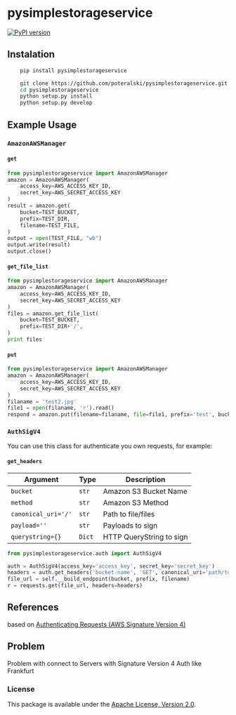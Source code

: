 # pysimplestorageservice
[![PyPI version](https://badge.fury.io/py/pysimplestorageservice.svg)](https://badge.fury.io/py/pysimplestorageservice)
## Instalation
```bash
    pip install pysimplestorageservice

    git clone https://github.com/poteralski/pysimplestorageservice.git
    cd pysimplestorageservice
    python setup.py install
    python setup.py develop
```
## Example Usage
### `AmazonAWSManager`
#### `get`
```python
from pysimplestorageservice import AmazonAWSManager
amazon = AmazonAWSManager(
    access_key=AWS_ACCESS_KEY_ID,
    secret_key=AWS_SECRET_ACCESS_KEY
)
result = amazon.get(
    bucket=TEST_BUCKET,
    prefix=TEST_DIR,
    filename=TEST_FILE,
)
output = open(TEST_FILE, "wb")
output.write(result)
output.close()
```
#### `get_file_list`
```python
from pysimplestorageservice import AmazonAWSManager
amazon = AmazonAWSManager(
    access_key=AWS_ACCESS_KEY_ID,
    secret_key=AWS_SECRET_ACCESS_KEY
)
files = amazon.get_file_list(
    bucket=TEST_BUCKET,
    prefix=TEST_DIR+'/',
)
print files
```
#### `put`
```python
from pysimplestorageservice import AmazonAWSManager
amazon = AmazonAWSManager(
    access_key=AWS_ACCESS_KEY_ID,
    secret_key=AWS_SECRET_ACCESS_KEY
)
filaname = 'test2.jpg'
file1 = open(filaname, 'r').read()
respond = amazon.put(filename=filaname, file=file1, prefix='test', bucket=TEST_BUCKET)
```
### `AuthSigV4`
You can use this class for authenticate you own requests, for example:
#### `get_headers`
Argument | Type | Description
-------- | ---- | -----------
`bucket` | `str` | Amazon S3 Bucket Name
`method` | `str` | Amazon S3 Method
`canonical_uri='/'` | `str` | Path to file/files
`payload=''` | `str` | Payloads to sign
`querystring={}` | `Dict` | HTTP QueryString to sign
```python
from pysimplestorageservice.auth import AuthSigV4

auth = AuthSigV4(access_key='access_key', secret_key='secret_key')
headers = auth.get_headers('bucket-name', 'GET', canonical_uri='path/to/file.jpg'
file_url = self.__build_endpoint(bucket, prefix, filename)
r = requests.get(file_url, headers=headers)
```
## References
based on [Authenticating Requests (AWS Signature Version 4)](http://docs.aws.amazon.com/AmazonS3/latest/API/bucket-policy-s3-sigv4-conditions.html)

## Problem
Problem with connect to Servers with Signature Version 4 Auth like Frankfurt

### License
This package is available under the [Apache License, Version 2.0](http://www.apache.org/licenses/LICENSE-2.0).
